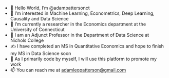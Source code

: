 - 👋 Hello World, I’m @adampattersonct
- 👀 I’m interested in Machine Learning, Econometrics, Deep Learning, Causality and Data Science
- 🌱 I’m currently a researcher in the Economics department at the University of Connecticut
- 🤝 I am an Adjunct Professor in the Department of Data Science at Nichols College
- ✍️  I have completed an MS in Quantitative Economics and hope to finish my MS in Data Science soon
- 🤝 As I primarily code by myself, I will use this platform to promote my work 
- 📫 You can reach me at adamleopatterson@gmail.com 

<!---
adampattersonct/adampattersonct is a ✨ special ✨ repository because its `README.md` (this file) appears on your GitHub profile.
You can click the Preview link to take a look at your changes.
--->
